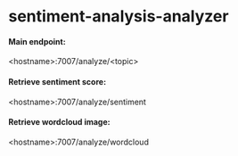 # sentiment-analysis-analyzer

#### Main endpoint: 
\<hostname\>:7007/analyze/\<topic\>
#### Retrieve sentiment score: 
\<hostname\>:7007/analyze/sentiment
#### Retrieve wordcloud image: 
\<hostname\>:7007/analyze/wordcloud
